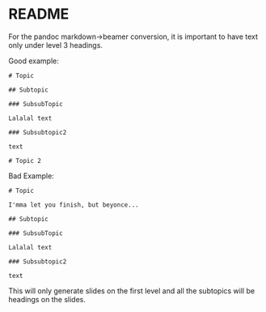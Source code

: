 # README

For the pandoc markdown->beamer conversion, it is important to have text only under level 3 headings.

Good example:

    # Topic

    ## Subtopic

    ### SubsubTopic

    Lalalal text

    ### Subsubtopic2

    text

    # Topic 2

Bad Example:

    # Topic

    I'mma let you finish, but beyonce...

    ## Subtopic

    ### SubsubTopic

    Lalalal text

    ### Subsubtopic2

    text

This will only generate slides on the first level and all the subtopics will be headings on the slides.
